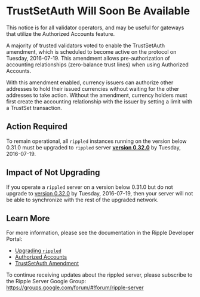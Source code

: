 TrustSetAuth Will Soon Be Available
===================================

This notice is for all validator operators, and may be useful for gateways that utilize the Authorized Accounts feature.

A majority of trusted validators voted to enable the TrustSetAuth amendment, which is scheduled to become active on the protocol on Tuesday, 2016-07-19. This amendment allows pre-authorization of accounting relationships (zero-balance trust lines) when using Authorized Accounts.

With this amendment enabled, currency issuers can authorize other addresses to hold their issued currencies without waiting for the other addresses to take action. Without the amendment, currency holders must first create the accounting relationship with the issuer by setting a limit with a TrustSet transaction.

## Action Required ##

To remain operational, all `rippled` instances running on the version below 0.31.0 must be upgraded to `rippled` server **[version 0.32.0](https://developers.ripple.com/blog/2016/rippled-0.32.0.html)** by Tuesday, 2016-07-19.

## Impact of Not Upgrading ##

If you operate a `rippled` server on a version below 0.31.0 but do not upgrade to [version 0.32.0](https://developers.ripple.com/blog/2016/rippled-0.32.0.html) by Tuesday, 2016-07-19, then your server will not be able to synchronize with the rest of the upgraded network.

## Learn More ##

For more information, please see the documentation in the Ripple Developer Portal:

* [Upgrading `rippled`](https://ripple.com/build/rippled-setup/#updating-rippled)
* [Authorized Accounts](https://ripple.com/build/gateway-guide/#authorized-accounts)
* [TrustSetAuth Amendment](https://ripple.com/build/amendments/#trustsetauth)

To continue receiving updates about the rippled server, please subscribe to the Ripple Server Google Group: <https://groups.google.com/forum/#!forum/ripple-server>